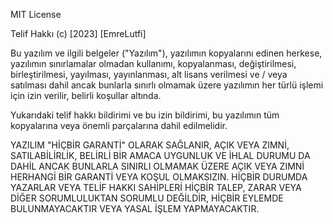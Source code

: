 MIT License

Telif Hakkı (c) [2023] [EmreLutfi]

Bu yazılım ve ilgili belgeler ("Yazılım"), yazılımın kopyalarını edinen herkese, yazılımın sınırlamalar olmadan kullanımı, kopyalanması, değiştirilmesi, birleştirilmesi, yayılması, yayınlanması, alt lisans verilmesi ve / veya satılması dahil ancak bunlarla sınırlı olmamak üzere yazılımın her türlü işlemi için izin verilir, belirli koşullar altında.

Yukarıdaki telif hakkı bildirimi ve bu izin bildirimi, bu yazılımın tüm kopyalarına veya önemli parçalarına dahil edilmelidir.

YAZILIM "HİÇBİR GARANTİ" OLARAK SAĞLANIR, AÇIK VEYA ZIMNİ, SATILABİLİRLİK, BELİRLİ BİR AMACA UYGUNLUK VE İHLAL DURUMU DA DAHİL ANCAK BUNLARLA SINIRLI OLMAMAK ÜZERE AÇIK VEYA ZIMNİ HERHANGİ BİR GARANTİ VEYA KOŞUL OLMAKSIZIN. HİÇBİR DURUMDA YAZARLAR VEYA TELİF HAKKI SAHİPLERİ HİÇBİR TALEP, ZARAR VEYA DİĞER SORUMLULUKTAN SORUMLU DEĞİLDİR, HİÇBİR EYLEMDE BULUNMAYACAKTIR VEYA YASAL İŞLEM YAPMAYACAKTIR.

